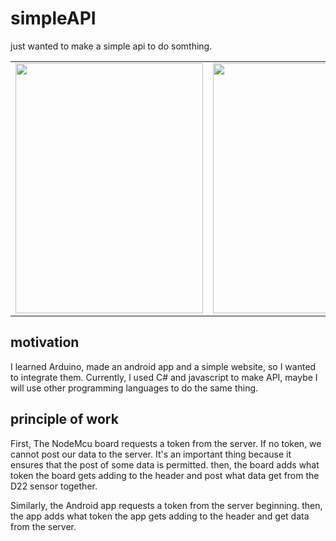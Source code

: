 # simpleAPI
just wanted to make a simple api to do somthing.

<table>
  <tr>
    <td><img src="https://user-images.githubusercontent.com/66697879/102014457-0d711880-3d91-11eb-826e-2f30fc0bcac7.jpg" height="400px" width="300px"></td>
    <td><img src="https://user-images.githubusercontent.com/66697879/102014483-31ccf500-3d91-11eb-91fe-1949a37649d1.png" height="400px" width="200px"></td>
  </tr>
</table>

## motivation
I learned Arduino, made an android app and a simple website, so I wanted to integrate them.
Currently, l used C# and javascript to make API, maybe I will use other programming languages to do the same thing.

## principle of work
First, The NodeMcu board requests a token from the server.
If no token, we cannot post our data to the server. It's an important thing because it ensures that the post of some data is permitted.
then, the board adds what token the board gets adding to the header and post what data get from the D22 sensor together.

Similarly, the Android app requests a token from the server beginning.
then, the app adds what token the app gets adding to the header and get data from the server. 
